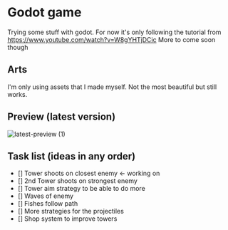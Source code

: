 # Godot game

Trying some stuff with godot.
For now it's only following the tutorial from https://www.youtube.com/watch?v=W8gYHTjDCic
More to come soon though


## Arts
I'm only using assets that I made myself. Not the most beautiful but still works.


## Preview (latest version)
![latest-preview (1)](https://github.com/user-attachments/assets/fd99e658-deea-472b-ac28-37ea9342d5a1)


## Task list (ideas in any order)
- [] Tower shoots on closest enemy <- working on
- [] 2nd Tower shoots on strongest enemy
- [] Tower aim strategy to be able to do more
- [] Waves of enemy
- [] Fishes follow path
- [] More strategies for the projectiles
- [] Shop system to improve towers
